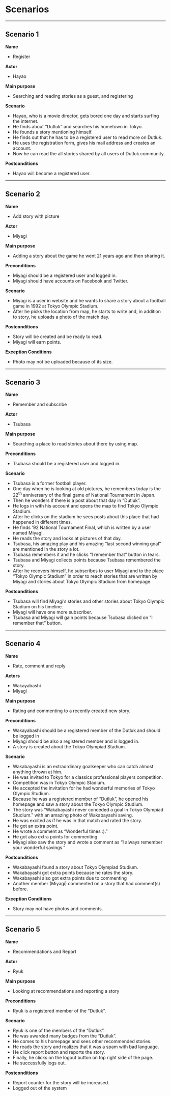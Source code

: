 # Scenarios #


---

## Scenario 1 ##

**Name**
  * Register

**Actor**
  * Hayao

**Main purpose**
  * Searching and reading stories as a guest, and registering

**Scenario**
  * Hayao, who is a movie director, gets bored one day and starts surfing the internet.
  * He finds about “Dutluk” and searches his hometown in Tokyo.
  * He founds a story mentioning himself.
  * He finds out that he has to be a registered user to read more on Dutluk.
  * He uses the registration form, gives his mail address and creates an account.
  * Now he can read the all stories shared by all users of Dutluk community.

**Postconditions**
  * Hayao will become a registered user.


---

## Scenario 2 ##

**Name**
  * Add story with picture

**Actor**
  * Miyagi

**Main purpose**
  * Adding a story about the game he went 21 years ago and then sharing it.

**Preconditions**
  * Miyagi should be a registered user and logged in.
  * Miyagi should have accounts on Facebook and Twitter.

**Scenario**
  * Miyagi is a user in website and he wants to share a story about a football game in 1992 at Tokyo Olympic Stadium.
  * After he picks the location from map, he starts to write and, in addition to story, he uploads a photo of the match day.

**Postconditions**
  * Story will be created and be ready to read.
  * Miyagi will earn points.

**Exception Conditions**
  * Photo may not be uploaded because of its size.


---

## Scenario 3 ##

**Name**
  * Remember and subscribe

**Actor**
  * Tsubasa

**Main purpose**
  * Searching a place to read stories about there by using map.

**Preconditions**
  * Tsubasa should be a registered user and logged in.

**Scenario**
  * Tsubasa is a former football player.
  * One day when he is looking at old pictures, he remembers today is the 22<sup>th</sup> anniversary of the final game of National Tournament in Japan.
  * Then he wonders if there is a post about that day in “Dutluk”.
  * He logs in with his account and opens the map to find Tokyo Olympic Stadium.
  * After he clicks on the stadium he sees posts about this place that had happened in different times.
  * He finds '92 National Tournament Final, which is written by a user named Miyagi.
  * He reads the story and looks at pictures of that day.
  * Tsubasa, his amazing play and his amazing “last second winning goal” are mentioned in the story a lot.
  * Tsubasa remembers it and he clicks “I remember that” button in tears.
  * Tsubasa and Miyagi collects points because Tsubasa remembered the story.
  * After he recovers himself, he subscribes to user Miyagi and to the place “Tokyo Olympic Stadium” in order to reach stories that are written by Miyagi and stories about Tokyo Olympic Stadium from homepage.

**Postconditions**
  * Tsubasa will find Miyagi’s stories and other stories about Tokyo Olympic Stadium on his timeline.
  * Miyagi will have one more subscriber.
  * Tsubasa and Miyagi will gain points because Tsubasa clicked on “I remember that” button.


---

## Scenario 4 ##

**Name**
  * Rate, comment and reply

**Actors**
  * Wakayabashi
  * Miyagi

**Main purpose**
  * Rating and commenting to a recently created new story.

**Preconditions**
  * Wakayabashi should be a registered member of the Dutluk and should be logged in
  * Miyagi should be also a registered member and is logged in.
  * A story is created about the Tokyo Olympiad Stadium.

**Scenario**
  * Wakabayashi is an extraordinary goalkeeper who can catch almost anything thrown at him.
  * He was invited to Tokyo for a classics professional players competition.
  * Competition was in Tokyo Olympic Stadium.
  * He accepted the invitation for he had wonderful memories of Tokyo Olympic Studium.
  * Because he was a registered member of “Dutluk”, he opened his homepage and saw a story about the Tokyo Olympic Studium.
  * The story was “Wakabayashi never conceded a goal in Tokyo Olympiad Studium.” with an amazing photo of Wakabayashi saving.
  * He was excited as if he was in that match and rated the story.
  * He got an extra point.
  * He wrote a comment as “Wonderful times :).”
  * He got also extra points for commenting.
  * Miyagi also saw the story and wrote a comment as “I always remember your wonderful savings.”

**Postconditions**
  * Wakabayashi found a story about Tokyo Olympiad Studium.
  * Wakabayashi got extra points because he rates the story.
  * Wakabayashi also got extra points due to commenting
  * Another member (Miyagi) commented on a story that had comment(s) before.

**Exception Conditions**
  * Story may not have photos and comments.


---

## Scenario 5 ##

**Name**
  * Recommendations and Report

**Actor**
  * Ryuk

**Main purpose**
  * Looking at recommendations and reporting a story

**Preconditions**
  * Ryuk is a registered member of the “Dutluk”.

**Scenario**
  * Ryuk is one of the members of the “Dutluk”.
  * He was awarded many badges from the “Dutluk”.
  * He comes to his homepage and sees other recommended stories.
  * He reads the story and realizes that it was a spam with bad language.
  * He click report button and reports the story.
  * Finally, he clicks on the logout button on top right side of the page.
  * He successfully logs out.

**Postconditions**
  * Report counter for the story will be increased.
  * Logged out of the system